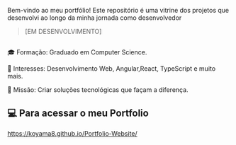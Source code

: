 Bem-vindo ao meu portfólio! Este repositório é uma vitrine dos projetos que desenvolvi ao longo da minha jornada como desenvolvedor
> [EM DESENVOLVIMENTO]
##
🎓 Formação: Graduado em Computer Science.

🌟 Interesses: Desenvolvimento Web, Angular,React, TypeScript e muito mais.

🚀 Missão: Criar soluções tecnológicas que façam a diferença.

## 💻 Para acessar o meu Portfolio
https://koyama8.github.io/Portfolio-Website/
